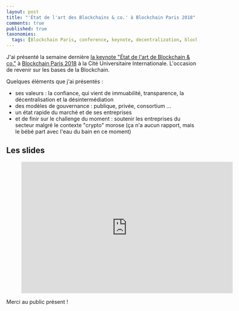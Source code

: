 ```yaml
---
layout: post
title: "'État de l'art des Blockchains & co.' à Blockchain Paris 2018"
comments: true
published: true
taxonomies: 
  tags: [Blockchain Paris, conference, keynote, decentralization, blockchain, speaker]
---
```


J'ai présenté la semaine dernière [la keynote "État de l'art de Blockchain & co."](https://blockchainevent.fr/2018/speakers/damien-lecan/) à [Blockchain Paris 2018](https://blockchainevent.fr/2018/) à la Cité Universitaire Internationale.
L'occasion de revenir sur les bases de la Blockchain.

<!-- more -->

Quelques éléments que j'ai présentés :

- ses valeurs : la confiance, qui vient de immuabilité, transparence, la décentralisation et la désintermédiation
- des modèles de gouvernance : publique, privée, consortium ...
- un état rapide du marché et de ses entreprises
- et de finir sur le challenge du moment : soutenir les entreprises du secteur malgré le contexte "crypto" morose (ça n'a aucun rapport, mais le bébé part avec l'eau du bain en ce moment)

## Les slides

<figure class="image is-16by9">
<iframe class="has-ratio" src="https://docs.google.com/presentation/d/e/2PACX-1vSXfdvrmc3N6tSMAekUYySxawdomejhRfx9lzSzIshDqpAg7y-0KCAdnu723m7GdeTvrpc-WE4QqfqA/embed?start=false&loop=false&delayms=60000" frameborder="0" width="560" height="349" allowfullscreen="true" mozallowfullscreen="true" webkitallowfullscreen="true"></iframe>
</figure>

Merci au public présent !
